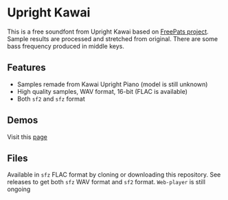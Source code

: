 # Upright Kawai
This is a free soundfont from Upright Kawai based on [FreePats project](https://freepats.zenvoid.org/Piano/acoustic-grand-piano.html). Sample results are processed and stretched from original. There are some bass frequency produced in middle keys.

## Features
- Samples remade from Kawai Upright Piano (model is still unknown)
- High quality samples, WAV format, 16-bit (FLAC is available)
- Both `sf2` and `sfz` format

## Demos
Visit this [page](https://arris42.github.io/demo.html)

## Files
Available in `sfz` FLAC format by cloning or downloading this repository. See releases to get both `sfz` WAV format and `sf2` format. `Web-player` is still ongoing
